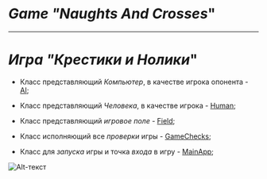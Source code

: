 # *Game "Naughts And Crosses*"
___

# *Игра "Крестики и Нолики*"

- Класс представляющий *Компьютер*, в качестве игрока опонента - [AI][1];

- Класс представляющий *Человека*, в качестве игрока - [Human][2];

- Класс представляющий *игровое поле* - [Field][3];

- Класс исполняющий все *проверки* игры - [GameChecks][4];

- Класс для *запуска* игры и точка *входа* в игру - [MainApp][5];

[1]:https://github.com/DenisovPavel/Java-Core-SE/blob/main/src/main/java/GameNaughtsAndCrosses/AI.java

[2]:https://github.com/DenisovPavel/Java-Core-SE/blob/main/src/main/java/GameNaughtsAndCrosses/Human.java

[3]:https://github.com/DenisovPavel/Java-Core-SE/blob/main/src/main/java/GameNaughtsAndCrosses/Field.java

[4]:https://github.com/DenisovPavel/Java-Core-SE/blob/main/src/main/java/GameNaughtsAndCrosses/GameChecks.java

[5]:https://github.com/DenisovPavel/Java-Core-SE/blob/main/src/main/java/GameNaughtsAndCrosses/MainApp.java

![Alt-текст](https://img.freepik.com/premium-vector/tic-tac-toe-game-neon-linear-outline-icon_7280-2418.jpg "Крестики и Нолики")